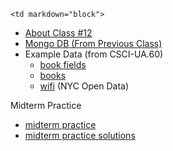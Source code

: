 	<td markdown="block">

* [About Class #12](slides/12/meta.html)
* [Mongo DB (From Previous Class)](slides/11/mongo.html)
* Example Data (from CSCI-UA.60)
	* [book fields](resources/data/books_fields.txt)
	* [books](resources/data/books.csv)
	* [wifi](resources/data/wifi3.json) (NYC Open Data)


</td>
	<td markdown="block">
<!--
* Chapter 
* Chapter 
-->
</td>
	<td markdown="block">

Midterm Practice

* [midterm practice](resources/handouts/midterm/midterm_1_practice.pdf)
* [midterm practice solutions](resources/handouts/midterm/midterm_1_practice_solutions.pdf)
</td>
